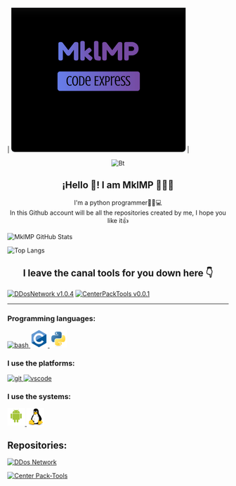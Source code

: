 
|                                                 ![foto](file.png)         |

<p align="center"><img src="https://user-images.githubusercontent.com/49580304/110318584-81067880-7fc2-11eb-8391-152d308e7f2b.gif" alt="Bt">

<h2 align="center">¡Hello 👋! I am MklMP 👨🏻‍💻</h2>

<p align="center"<br/>I'm a python programmer👨🏻💻<br/>In this Github account will be all the repositories created by me, I hope you like it👍</p>


![MklMP GitHub Stats](https://github-readme-stats.vercel.app/api?username=MklMP&show_icons=true&theme=holi&layout=compact&bg_color=000000&title_color=9813b9&icon_color=9813b9&border_color=9813b9&rank_icon=github)

![Top Langs](https://github-readme-stats.vercel.app/api/top-langs/?username=MklMP&theme=holi&layout=compact&bg_color=000000&title_color=9813b9&border_color=9813b9&text_bold=true)

<h2 align="center">I leave the canal tools for you down here 👇</h2>

[![DDosNetwork v1.0.4](https://img.shields.io/badge/DDosNetwork-1.2.0-blue)](https://github.com/MklMP/DDos-Network.git)
[![CenterPackTools v0.0.1](https://img.shields.io/badge/CenterPackTools-2.0.1-blue)](https://github.com/MklMP/Center-PackTools.git)

---
<h3 align="left">Programming languages:</h3>
<p align="left"> <a href="" target="_blank"> <img src="https://cdn.jsdelivr.net/gh/devicons/devicon@latest/icons/bash/bash-original.svg" alt="bash" width="40" height="40"/> </a> <a href="" target="_blank"> <img src="https://raw.githubusercontent.com/devicons/devicon/master/icons/c/c-original.svg" alt="c" width="40" height="40"/> </a> <a href="https://www.python.org" target="_blank"> <img src="https://raw.githubusercontent.com/devicons/devicon/master/icons/python/python-original.svg" alt="python" width="40" height="40"/> </a></p>

<h3 align="left">I use the platforms:</h3>
<p align="left"> <a href="https://git-scm.com/" target="_blank"> <img src="https://www.vectorlogo.zone/logos/git-scm/git-scm-icon.svg" alt="git" width="40" height="40"/> </a><a href="" target="_blank"> <img src="https://cdn.jsdelivr.net/gh/devicons/devicon@latest/icons/visualstudio/visualstudio-original.svg" alt="vscode" width="40" height="40"/> </a> </p>


<h3 align="left">I use the systems:</h3>
<p align="left"> <a href="https://developer.android.com" target="_blank"> <img src="https://raw.githubusercontent.com/devicons/devicon/master/icons/android/android-original-wordmark.svg" alt="android" width="40" height="40"/> </a> <a> <img src="https://raw.githubusercontent.com/devicons/devicon/master/icons/linux/linux-original.svg" alt="linux" width="40" height="40"/> </a> </p>

## Repositories:

[![DDos Network](https://github-readme-stats.vercel.app/api/pin/?username=MklMP&repo=DDos-Network&theme=holi&layout=compact&bg_color=000000&title_color=9813b9&icon_color=9813b9&border_color=9813b9)](https://github.com/MklMP/DDos-Network.git)

[![Center Pack-Tools](https://github-readme-stats.vercel.app/api/pin/?username=MklMP&repo=Center-PackTools&theme=midnight-purple)](https://github.com/MklMP/Center-PackTools.git)


